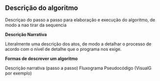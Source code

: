 ## Descrição do algoritmo

Descriçao do passo a passo para elaboração e execução do algoritmo, de modo a nao tirar da sequencia

**Descrição Narrativa**

Literalmente uma descrição dos atos, de modo a detalhar o processo de acordo com o nível de detalhe que o programa nos exige.

**Formas de descrever um algoritmo**

Descrição narrativa (passo a passo)
Fluxograma
Pseudocódigo (VisualG por exemplo)
